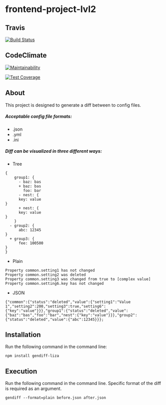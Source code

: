 # frontend-project-lvl2

## Travis

[![Build Status](https://travis-ci.org/kazakova-liza/frontend-project-lvl2.svg?branch=master)](https://travis-ci.org/kazakova-liza/frontend-project-lvl2)

## CodeClimate

[![Maintainability](https://api.codeclimate.com/v1/badges/f6f5fccc1d253d8a889d/maintainability)](https://codeclimate.com/github/kazakova-liza/frontend-project-lvl2/maintainability)

[![Test Coverage](https://api.codeclimate.com/v1/badges/f6f5fccc1d253d8a889d/test_coverage)](https://codeclimate.com/github/kazakova-liza/frontend-project-lvl2/test_coverage)

## About

This project is designed to generate a diff between to config files.

##### Acceptable config file formats:
* .json
* .yml
* .ini

##### Diff can be visualized in three different ways:
* Tree
<pre><code>{
    group1: {
      - baz: bas
      + baz: bas
        foo: bar
      - nest: {
      key: value
}
      + nest: {
      key: value
}
    }
  - group2: {
      abc: 12345
}
  + group3: {
      fee: 100500
}
}
</code></pre>
* Plain
<pre><code>Property common.setting1 has not changed
Property common.setting2 was deleted
Property common.setting3 was changed from true to [complex value]
Property common.setting6.key has not changed
</code></pre>
* JSON
<pre><code>{"common":{"status":"deleted","value":{"setting1":"Value 1","setting2":200,"setting3":true,"setting6":{"key":"value"}}},"group1":{"status":"deleted","value":{"baz":"bas","foo":"bar","nest":{"key":"value"}}},"group2":{"status":"deleted","value":{"abc":12345}}};
</code></pre>

## Installation

Run the following command in the command line:

```
npm install gendiff-liza
```

## Execution

Run the following command in the command line. Specific format of the diff is required as an argument.

```
gendiff --format=plain before.json after.json
```

